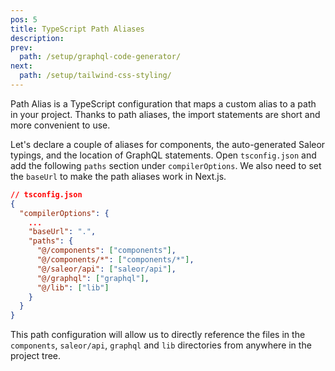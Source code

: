 ```yaml
---
pos: 5
title: TypeScript Path Aliases 
description:
prev:
  path: /setup/graphql-code-generator/
next:
  path: /setup/tailwind-css-styling/
---
```


Path Alias is a TypeScript configuration that maps a custom alias to a path in your project. Thanks to path aliases, the import statements are short and more convenient to use.

Let's declare a couple of aliases for components, the auto-generated Saleor typings, and the location of GraphQL statements. Open `tsconfig.json` and add the following `paths` section under `compilerOptions`. We also need to set the `baseUrl` to make the path aliases work in Next.js.

```json
// tsconfig.json
{
  "compilerOptions": {
    ...
    "baseUrl": ".",
    "paths": {
      "@/components": ["components"],
      "@/components/*": ["components/*"],
      "@/saleor/api": ["saleor/api"],
      "@/graphql": ["graphql"],
      "@/lib": ["lib"]
    }
  }
}
```

This path configuration will allow us to directly reference the files in the `components`, `saleor/api`, `graphql` and `lib` directories from anywhere in the project tree.
